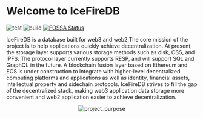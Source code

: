 # Welcome to IceFireDB

![test](https://github.com/IceFireDB/IceFireDB/actions/workflows/test.yml/badge.svg)
![build](https://github.com/IceFireDB/IceFireDB/actions/workflows/build.yml/badge.svg)
[![FOSSA Status](https://app.fossa.com/api/projects/git%2Bgithub.com%2FIceFireDB%2FIceFireDB.svg?type=shield)](https://app.fossa.com/projects/git%2Bgithub.com%2FIceFireDB%2FIceFireDB?ref=badge_shield)

IceFireDB is a database built for web3 and web2,The core mission of the project is to help applications quickly achieve decentralization. At present, the storage layer supports various storage methods such as disk, OSS, and IPFS. The protocol layer currently supports RESP, and will support SQL and GraphQL in the future. A blockchain fusion layer based on Ethereum and EOS is under construction to integrate with higher-level decentralized computing platforms and applications as well as identity, financial assets, intellectual property and sidechain protocols. IceFireDB strives to fill the gap of the decentralized stack, making web3 application data storage more convenient and web2 application easier to achieve decentralization.
<p align="center">
<img 
    src="https://raw.githubusercontent.com/IceFireDB/IceFireDB/main/imgs/project_purpose.png" 
     alt="project_purpose">
</p>
